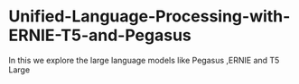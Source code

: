 # Unified-Language-Processing-with-ERNIE-T5-and-Pegasus
In this we explore the large language models like Pegasus ,ERNIE and T5 Large
